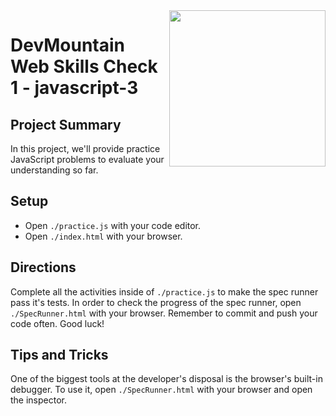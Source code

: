 <img src="https://s3.amazonaws.com/devmountain/readme-logo.png" width="250" align="right">

# DevMountain Web Skills Check 1 - javascript-3

## Project Summary

In this project, we'll provide practice JavaScript problems to evaluate your understanding so far.

## Setup

- Open `./practice.js` with your code editor.
- Open `./index.html` with your browser.

## Directions

Complete all the activities inside of `./practice.js` to make the spec runner pass it's tests. In order to check the progress of the spec runner, open `./SpecRunner.html` with your browser. Remember to commit and push your code often. Good luck!

## Tips and Tricks

One of the biggest tools at the developer's disposal is the browser's built-in debugger. To use it, open `./SpecRunner.html` with your browser and open the inspector.
